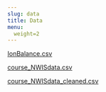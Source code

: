 ```yaml
---
slug: data
title: Data
menu:
  weight=2
---
```

[IonBalance.csv](../data/IonBalance.csv)

[course\_NWISdata.csv](../data/course_NWISdata.csv)

[course\_NWISdata\_cleaned.csv](../data/course_NWISdata_cleaned.csv)
